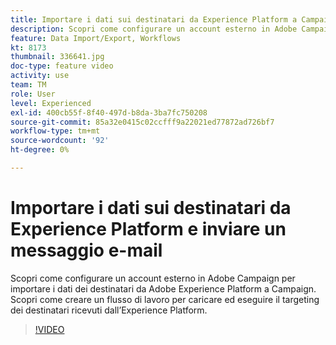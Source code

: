 ```yaml
---
title: Importare i dati sui destinatari da Experience Platform a Campaign
description: Scopri come configurare un account esterno in Adobe Campaign per importare i dati dei destinatari da Adobe Experience Platform a Campaign. Scopri come creare un flusso di lavoro per caricare ed eseguire il targeting dei destinatari ricevuti dall’Experience Platform.
feature: Data Import/Export, Workflows
kt: 8173
thumbnail: 336641.jpg
doc-type: feature video
activity: use
team: TM
role: User
level: Experienced
exl-id: 400cb55f-8f40-497d-b8da-3ba7fc750208
source-git-commit: 85a32e0415c02ccfff9a22021ed77872ad726bf7
workflow-type: tm+mt
source-wordcount: '92'
ht-degree: 0%

---
```


# Importare i dati sui destinatari da Experience Platform e inviare un messaggio e-mail

Scopri come configurare un account esterno in Adobe Campaign per importare i dati dei destinatari da Adobe Experience Platform a Campaign. Scopri come creare un flusso di lavoro per caricare ed eseguire il targeting dei destinatari ricevuti dall’Experience Platform.

>[!VIDEO](https://video.tv.adobe.com/v/336641?quality=12)
